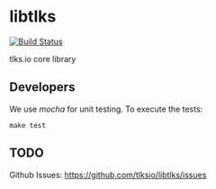 # libtlks

[![Build Status](https://travis-ci.org/tlksio/libtlks.svg?branch=develop)](https://travis-ci.org/tlksio/libtlks)

tlks.io core library

## Developers

We use *mocha* for unit testing. To execute the tests:

```
make test
```

## TODO

Github Issues: https://github.com/tlksio/libtlks/issues
